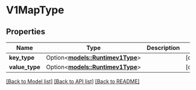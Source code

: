# V1MapType

## Properties

Name | Type | Description | Notes
------------ | ------------- | ------------- | -------------
**key_type** | Option<[**models::Runtimev1Type**](runtimev1Type.md)> |  | [optional]
**value_type** | Option<[**models::Runtimev1Type**](runtimev1Type.md)> |  | [optional]

[[Back to Model list]](../README.md#documentation-for-models) [[Back to API list]](../README.md#documentation-for-api-endpoints) [[Back to README]](../README.md)


